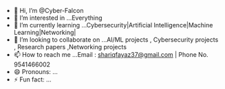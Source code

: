 - 👋 Hi, I’m @Cyber-Falcon
- 👀 I’m interested in ...Everything
- 🌱 I’m currently learning ...Cybersecurity|Artificial Intelligence|Machine Learning|Networking|
- 💞️ I’m looking to collaborate on ...AI/ML projects , Cybersecurity projects , Research papers ,Networking projects
-  📫 How to reach me ...Email : shariqfayaz37@gmail.com  | Phone No. 9541466002
- 😄 Pronouns: ...
- ⚡ Fun fact: ...

<!---
Cyber-Falcon/Cyber-Falcon is a ✨ special ✨ repository because its `README.md` (this file) appears on your GitHub profile.
You can click the Preview link to take a look at your changes.
--->
